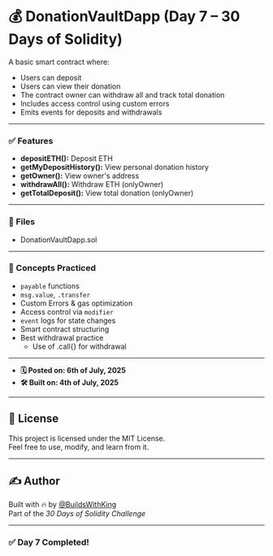 # 💰 DonationVaultDapp (Day 7 – 30 Days of Solidity)

A basic smart contract where:
- Users can deposit
- Users can view their donation 
- The contract owner can withdraw all and track total donation
- Includes access control using custom errors
- Emits events for deposits and withdrawals

---

### ✅ Features
- **depositETH():** Deposit ETH
- **getMyDepositHistory():** View personal donation history
- **getOwner():** View owner's address
- **withdrawAll():** Withdraw ETH (onlyOwner)
- **getTotalDeposit():** View total donation (onlyOwner)

---

### 📂 Files
- DonationVaultDapp.sol

---

### 🧠 Concepts Practiced
- `payable` functions
- `msg.value`, `.transfer`
- Custom Errors & gas optimization
- Access control via `modifier`
- `event` logs for state changes
- Smart contract structuring
- Best withdrawal practice
  + Use of .call{} for withdrawal

---
- **🗓 Posted on: 6th of July, 2025**
- **🛠 Built on: 4th of July, 2025**

---

## 📄 License

This project is licensed under the MIT License.  
Feel free to use, modify, and learn from it.

---

## ✍ Author

Built with 🔥 by [@BuildsWithKing](https://github.com/BuildsWithKing)  
Part of the *30 Days of Solidity Challenge*

---

### ✅ Day 7 Completed!